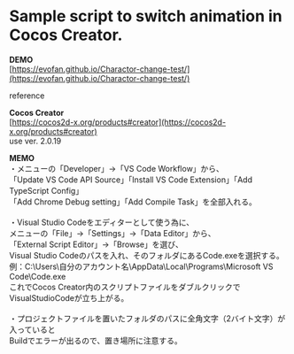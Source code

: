 # Sample script to switch animation in Cocos Creator.

**DEMO**  
[https://evofan.github.io/Charactor-change-test/](https://evofan.github.io/Charactor-change-test/)  

reference  

**Cocos Creator**  
[https://cocos2d-x.org/products#creator](https://cocos2d-x.org/products#creator)  
use ver. 2.0.19

**MEMO**  
・メニューの「Developer」→「VS Code Workflow」から、  
「Update VS Code API Source」「Install VS Code Extension」「Add TypeScript Config」  
「Add Chrome Debug setting」「Add Compile Task」を全部入れる。  
<br />
・Visual Studio Codeをエディターとして使う為に、  
メニューの「File」→「Settings」→「Data Editor」から、  
「External Script Editor」→「Browse」を選び、  
Visual Studio Codeのパスを入れ、そのフォルダにあるCode.exeを選択する。  
例：C:\Users\自分のアカウント名\AppData\Local\Programs\Microsoft VS Code\Code.exe  
これでCocos Creator内のスクリプトファイルをダブルクリックでVisualStudioCodeが立ち上がる。  
<br />
・プロジェクトファイルを置いたフォルダのパスに全角文字（2バイト文字）が入っていると  
Buildでエラーが出るので、置き場所に注意する。
